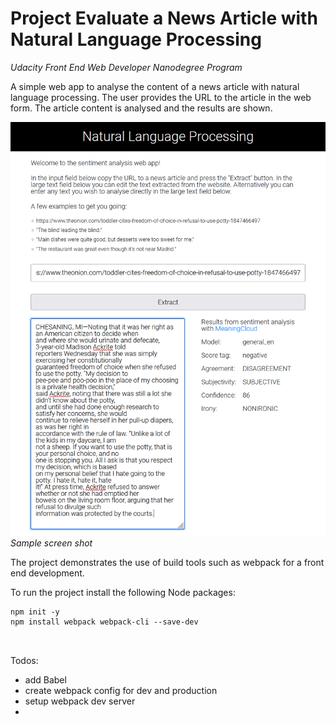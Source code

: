 # Project Evaluate a News Article with Natural Language Processing 
*Udacity Front End Web Developer Nanodegree Program*

A simple web app to analyse the content of a news article with natural language processing. The 
user provides the URL to the article in the web form. The article content is analysed and the 
results are shown.

![Sample screen shot](doc/screenshot.png)
*Sample screen shot*

The project demonstrates the use of build tools such as webpack for a front end development.

To run the project install the following Node packages:


```
npm init -y
npm install webpack webpack-cli --save-dev



```


Todos:

- add Babel
- create webpack config for dev and production
- setup webpack dev server
- 
